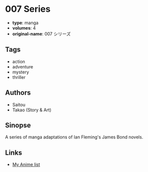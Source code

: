 # 007 Series

-   **type**: manga
-   **volumes**: 4
-   **original-name**: 007 シリーズ

## Tags

-   action
-   adventure
-   mystery
-   thriller

## Authors

-   Saitou
-   Takao (Story & Art)

## Sinopse

A series of manga adaptations of Ian Fleming's James Bond novels.

## Links

-   [My Anime list](https://myanimelist.net/manga/103687/007_Series)
